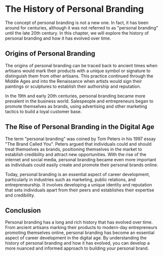 The History of Personal Branding
=======================================================================

The concept of personal branding is not a new one. In fact, it has been around for centuries, although it was not referred to as "personal branding" until the late 20th century. In this chapter, we will explore the history of personal branding and how it has evolved over time.

Origins of Personal Branding
----------------------------

The origins of personal branding can be traced back to ancient times when artisans would mark their products with a unique symbol or signature to distinguish them from other artisans. This practice continued through the Middle Ages and into the Renaissance when artists would sign their paintings or sculptures to establish their authorship and reputation.

In the 19th and early 20th centuries, personal branding became more prevalent in the business world. Salespeople and entrepreneurs began to promote themselves as brands, using advertising and other marketing tactics to build a loyal customer base.

The Rise of Personal Branding in the Digital Age
------------------------------------------------

The term "personal branding" was coined by Tom Peters in his 1997 essay "The Brand Called You". Peters argued that individuals could and should treat themselves as brands, positioning themselves in the market to establish credibility and attract new opportunities. With the rise of the internet and social media, personal branding became even more important as individuals could easily create and promote their personal brands online.

Today, personal branding is an essential aspect of career development, particularly in industries such as marketing, public relations, and entrepreneurship. It involves developing a unique identity and reputation that sets individuals apart from their peers and establishes their expertise and credibility.

Conclusion
----------

Personal branding has a long and rich history that has evolved over time. From ancient artisans marking their products to modern-day entrepreneurs promoting themselves online, personal branding has become an essential aspect of career development in the digital age. By understanding the history of personal branding and how it has evolved, you can develop a more nuanced and informed approach to building your personal brand.


